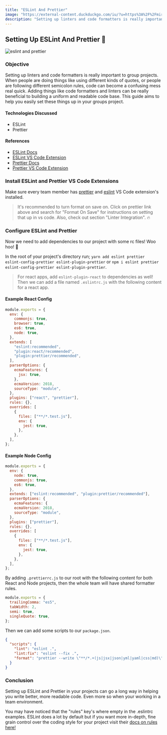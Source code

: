```yaml
---
title: "ESLint And Prettier"
image: "https://external-content.duckduckgo.com/iu/?u=https%3A%2F%2Fmiro.medium.com%2Fmax%2F1328%2F1*fA65R1umkZBVJjyBTTy6Xw.png&f=1&nofb=1"
description: "Setting up linters and code formatters is really important to group projects and solo projects alike. This guide aims to help you easily set these things up in your project."
---
```


## Setting Up ESLint And Prettier 🎨

![eslint and prettier](https://external-content.duckduckgo.com/iu/?u=https%3A%2F%2Fmiro.medium.com%2Fmax%2F1328%2F1*fA65R1umkZBVJjyBTTy6Xw.png&f=1&nofb=1)

### Objective

Setting up linters and code formatters is really important to group projects.
When people are doing things like using different kinds of quotes, or people are
following different semicolon rules, code can become a confusing mess real quick.
Adding things like code formatters and linters can be really beneficial to building
a uniform and readable code base.
This guide aims to help you easily set these things up in your groups project.

#### Technologies Discussed

- ESLint
- Prettier

#### References

- [ESLint Docs](https://eslint.org/)
- [ESLint VS Code Extension](https://marketplace.visualstudio.com/items?itemName=dbaeumer.vscode-eslint)
- [Prettier Docs](https://prettier.io/)
- [Prettier VS Code Extension](https://marketplace.visualstudio.com/items?itemName=esbenp.prettier-vscode)

### Install ESLint and Prettier VS Code Extensions

Make sure every team member has
[prettier](https://marketplace.visualstudio.com/items?itemName=esbenp.prettier-vscode)
and [eslint](https://marketplace.visualstudio.com/items?itemName=dbaeumer.vscode-eslint)
VS Code extension's installed.

> It's recommended to turn format on save on. Click on prettier link above and
> search for "Format On Save" for instructions on setting that up in vs code.
> Also, check out section "Linter Integration". 🔥

### Configure ESLint and Prettier

Now we need to add dependencies to our project with some rc files! Woo hoo! 👏

In the root of your project's directory run;
`yarn add eslint prettier eslint-config-prettier eslint-plugin-prettier`
or `npm i eslint prettier eslint-config-prettier eslint-plugin-prettier`.

> For react apps, add `eslint-plugin-react` to dependencies as well!
> Then we can add a file named `.eslintrc.js` with the following content for a
> react app.

#### Example React Config

```javascript
module.exports = {
  env: {
    commonjs: true,
    browser: true,
    es6: true,
    node: true,
  },
  extends: [
    "eslint:recommended",
    "plugin:react/recommended",
    "plugin:prettier/recommended",
  ],
  parserOptions: {
    ecmaFeatures: {
      jsx: true,
    },
    ecmaVersion: 2018,
    sourceType: "module",
  },
  plugins: ["react", "prettier"],
  rules: {},
  overrides: [
    {
      files: ["**/*.test.js"],
      env: {
        jest: true,
      },
    },
  ],
};
```

#### Example Node Config

```javascript
module.exports = {
  env: {
    node: true,
    commonjs: true,
    es6: true,
  },
  extends: ["eslint:recommended", "plugin:prettier/recommended"],
  parserOptions: {
    ecmaFeatures: {
    ecmaVersion: 2018,
    sourceType: "module",
  },
  plugins: ["prettier"],
  rules: {},
  overrides: [
    {
      files: ["**/*.test.js"],
      env: {
        jest: true,
      },
    },
  ],
};
```

By adding `.prettierrc.js` to our root with the following content
for both React and Node projects, then the whole team will have shared formatter
rules.

```javascript
module.exports = {
  trailingComma: "es5",
  tabWidth: 2,
  semi: true,
  singleQuote: true,
};
```

Then we can add some scripts to our `package.json`.

```json
{
  "scripts": {
    "lint": "eslint .",
    "lint:fix": "eslint --fix .",
    "format": "prettier --write \"**/*.+(js|jsx|json|yml|yaml|css|md)\""
  }
}
```

### Conclusion

Setting up ESLint and Prettier in your projects can go a long way in helping you
write better, more readable code. Even more so when your working in a team
environment.

You may have noticed that the "rules" key's where empty in the .eslintrc examples.
ESLint does a lot by default but if you want more in-depth, fine grain control
over the coding style for your project visit their [docs on rules here!](https://eslint.org/docs/rules/)
